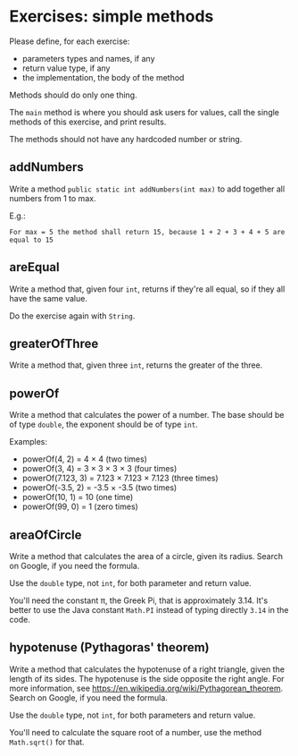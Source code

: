 # Exercises: simple methods

Please define, for each exercise:
- parameters types and names, if any
- return value type, if any
- the implementation, the body of the method

Methods should do only one thing.

The `main` method is where you should ask users for values,
call the single methods of this exercise, and print results.

The methods should not have any hardcoded number or string.

## addNumbers

Write a method `public static int addNumbers(int max)` to add together all numbers from 1 to max.

E.g.:

`For max = 5 the method shall return 15, because 1 + 2 + 3 + 4 + 5 are equal to 15`

## areEqual

Write a method that, given four `int`, returns if they're all equal, so if they all have the same value.

Do the exercise again with `String`.

## greaterOfThree

Write a method that, given three `int`, returns the greater of the three.

## powerOf

Write a method that calculates the power of a number.
The base should be of type `double`, the exponent should be of type `int`.

Examples:

- powerOf(4, 2) = 4 × 4 (two times)
- powerOf(3, 4) = 3 × 3 × 3 × 3 (four times)
- powerOf(7.123, 3) = 7.123 × 7.123 × 7.123 (three times)
- powerOf(-3.5, 2) = -3.5 × -3.5 (two times)
- powerOf(10, 1) = 10 (one time)
- powerOf(99, 0) = 1 (zero times)

## areaOfCircle

Write a method that calculates the area of a circle, given its radius.
Search on Google, if you need the formula.

Use the `double` type, not `int`, for both parameter and return value.

You'll need the constant π, the Greek Pi, that is approximately 3.14.
It's better to use the Java constant `Math.PI` instead of typing directly `3.14` in the code. 

## hypotenuse (Pythagoras' theorem)

Write a method that calculates the hypotenuse of a right triangle, given the length of its sides.
The hypotenuse is the side opposite the right angle.
For more information, see https://en.wikipedia.org/wiki/Pythagorean_theorem. 
Search on Google, if you need the formula.

Use the `double` type, not `int`, for both parameters and return value.

You'll need to calculate the square root of a number, use the method `Math.sqrt()` for that.
